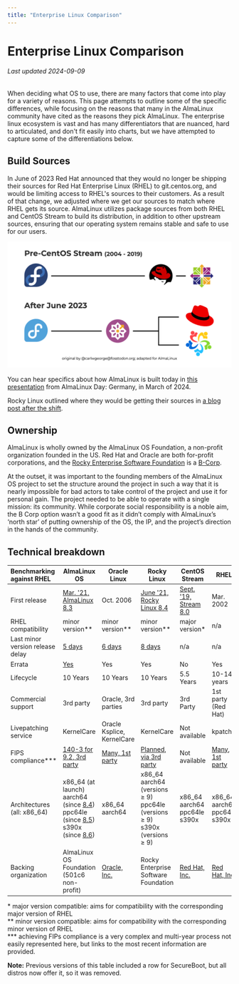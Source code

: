 ```yaml
---
title: "Enterprise Linux Comparison"
---
```


# Enterprise Linux Comparison

###### Last updated 2024-09-09

When deciding what OS to use, there are many factors that come into play for a variety of reasons. This page attempts to outline some of the specific differences, while focusing on the reasons that many in the AlmaLinux community have cited as the reasons they pick AlmaLinux. The enterprise linux ecosystem is vast and has many differentiators that are nuanced, hard to articulated, and don't fit easily into charts, but we have attempted to capture some of the differentiations below. 

## Build Sources

In June of 2023 Red Hat announced that they would no longer be shipping their sources for Red Hat Enterprise Linux (RHEL) to git.centos.org, and would be limiting access to RHEL's sources to their customers. As a result of that change, we adjusted where we get our sources to match where RHEL gets its source. AlmaLinux utilizes package sources from both RHEL and CentOS Stream to build its distribution, in addition to other upstream sources, ensuring that our operating system remains stable and safe to use for our users. 

![Build pipeline image](/images/2023.updated.almafedoraRedhatoverview.png)

You can hear specifics about how AlmaLinux is built today in [this presentation](https://www.youtube.com/watch?v=aMvI5E9-LYI) from AlmaLinux Day: Germany, in March of 2024.

Rocky Linux outlined where they would be getting their sources in [a blog post after the shift](https://rockylinux.org/news/keeping-open-source-open). 

## Ownership

AlmaLinux is wholly owned by the AlmaLinux OS Foundation, a non-profit organization founded in the US. Red Hat and Oracle are both for-profit corporations, and the [Rocky Enterprise Software Foundation][resf.link] is a [B-Corp](https://en.wikipedia.org/wiki/Benefit_corporation).

At the outset, it was important to the founding members of the AlmaLinux OS project to set the structure around the project in such a way that it is nearly impossible for bad actors to take control of the project and use it for personal gain. The project needed to be able to operate with a single mission: its community. While corporate social responsibility is a noble aim, the B Corp option wasn’t a good fit as it didn’t comply with AlmaLinux’s ‘north star’ of putting ownership of the OS, the IP, and the project’s direction in the hands of the community. 

## Technical breakdown

|Benchmarking against RHEL       |AlmaLinux OS                              |Oracle Linux                        |Rocky Linux                               |CentOS Stream                  |RHEL                           |
|:-------------------------------|------------------------------------------|------------------------------------|-----------------------------------------|-------------------------------|-------------------------------|
|First release                   |[Mar. '21, AlmaLinux 8.3][alma.initial]  |Oct. 2006                        |[June '21, Rocky Linux 8.4][rocky.initial]|[Sept. '19, Stream 8.0][stream.initial] |Mar. 2002  |
|RHEL compatibility              |minor version**                           |minor version**                     |minor version**                           |major version*                 |n/a                            |
|Last minor version release delay|[5 days][alma9.4]                         |[6 days][oracle9.4]                 |[8 days][rocky9.4]                        |n/a                           |n/a      |
|Errata                          |[Yes](https://errata.almalinux.org/)      |Yes                                 |Yes                                       |No                             |Yes   |
|Lifecycle                       |10 Years                                  |10 Years                            |10 Years                                  |5.5 Years                      |10-14 years   |
|Commercial support              |3rd party                                 |Oracle, 3rd parties                 |3rd party                                 |3rd Party                      |1st party (Red Hat)           |
|Livepatching service            |KernelCare                                |Oracle Ksplice, KernelCare          |KernelCare                                |Not available                  |kpatch                         |
|FIPS compliance***              |[140-3 for 9.2, 3rd party][almalinux.fips]| [Many, 1st party][oracle.fips]     |[Planned, via 3rd party][rocky.fips]      | Not available                 |[Many, 1st party][RHEL.fips]     |
|Architectures (all: x86_64)     |x86_64 (at launch) <br /> aarch64 (since [8.4][alma.aarch]) <br /> ppc64le (since [8.5][alma.ppc])<br />s390x (since [8.6][alma.s390x])<br /> | x86_64 <br /> aarch64 | x86_64 <br />aarch64 (versions ≥ 9)<br /> ppc64le (versions ≥ 9)<br /> s390x (versions ≥ 9)|x86_64 <br />aarch64 <br /> ppc64le <br /> s390x  |x86_64 <br />aarch64 <br /> ppc64le <br /> s390x  |
|Backing organization            |AlmaLinux OS Foundation (501c6 non-profit)|[Oracle, Inc.][oracle.link]      |Rocky Enterprise Software Foundation|[Red Hat, Inc.][redhat.link]|[Red Hat, Inc.][centos.link]   |

\* major version compatible: aims for compatibility with the corresponding major version of RHEL<br />
** minor version compatible: aims for compatibility with the corresponding minor version of RHEL<br />
*** achieving FIPs compliance is a very complex and multi-year process not easily represented here, but links to the most recent information are provided.
   
**Note:** Previous versions of this table included a row for SecureBoot, but all distros now offer it, so it was removed.

[binary]: https://almalinux.org/blog/future-of-almalinux/
[oracleabi]: https://www.oracle.com/news/announcement/blog/keep-linux-open-and-free-2023-07-10/
[acg]: https://access.redhat.com/articles/rhel8-abi-compatibility
[alma9.4]: https://almalinux.org/blog/2024-05-06-announcing-94-stable/
[oracle9.4]: https://docs.oracle.com/en/operating-systems/oracle-linux/9/relnotes9.4/
[rocky9.4]: https://rockylinux.org/news/rocky-linux-9-4-ga-release
[alma.initial]: https://almalinux.org/blog/almalinux-os-stable-release-is-live/
[rocky.initial]: https://rockylinux.org/news/rocky-linux-8-4-ga-release 
[stream.initial]: https://lists.centos.org/pipermail/centos-announce/2019-September/023449.html
[alma.aarch]: https://almalinux.org/blog/almalinux-os-8-4-for-arm-aarch64-now-available/
[alma.ppc]: https://almalinux.org/blog/almalinux-for-powerpc-85-stable-now-available/
[alma.s390x]: https://almalinux.org/blog/how-we-built-almalinux-86-for-s390x/
[oracle.link]: https://www.oracle.com/
[resf.link]: https://www.resf.org/faq/is-resf-nonprofit
[redhat.link]: https://www.redhat.com/
[centos.link]: https://www.centos.org/about/
[almalinux.fips]: https://almalinux.org/blog/2023-09-19-fips-validation-for-almalinux/
[oracle.fips]: https://www.oracle.com/corporate/security-practices/assurance/development/external-security-evaluations/fips/certifications.html
[rocky.fips]: https://rockylinux.org/news/certifications-fips-2022-06-11
[RHEL.fips]: https://access.redhat.com/articles/compliance_activities_and_gov_standards#fips-140-2-and-fips-140-3-2